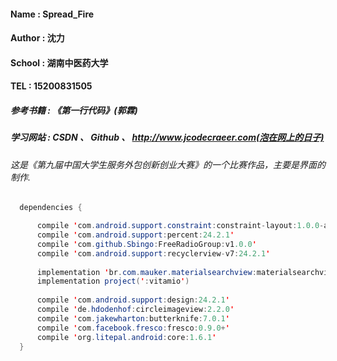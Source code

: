 #### Name : Spread_Fire
#### Author : 沈力
#### School : 湖南中医药大学
#### TEL : 15200831505

##### 参考书籍 : 《第一行代码》(郭霖)
##### 学习网站 : CSDN 、 Github 、 http://www.jcodecraeer.com(泡在网上的日子)
###### 这是《第九届中国大学生服务外包创新创业大赛》的一个比赛作品，主要是界面的制作.

```Java
  dependencies {

      compile 'com.android.support.constraint:constraint-layout:1.0.0-alpha7'
      compile 'com.android.support:percent:24.2.1'
      compile 'com.github.Sbingo:FreeRadioGroup:v1.0.0'
      compile 'com.android.support:recyclerview-v7:24.2.1'
      
      implementation 'br.com.mauker.materialsearchview:materialsearchview:1.2.2'
      implementation project(':vitamio')
      
      compile 'com.android.support:design:24.2.1'
      compile 'de.hdodenhof:circleimageview:2.2.0'
      compile 'com.jakewharton:butterknife:7.0.1'
      compile 'com.facebook.fresco:fresco:0.9.0+'
      compile 'org.litepal.android:core:1.6.1'
  }
```
